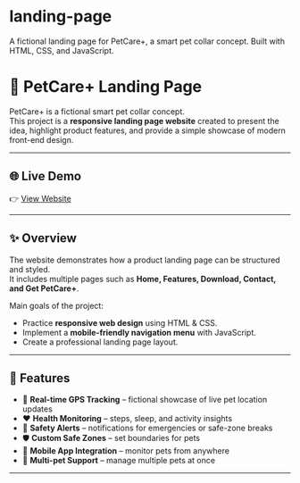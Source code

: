 # landing-page
A fictional landing page for PetCare+, a smart pet collar concept. Built with HTML, CSS, and JavaScript.

# 🐾 PetCare+ Landing Page

PetCare+ is a fictional smart pet collar concept.  
This project is a **responsive landing page website** created to present the idea, highlight product features, and provide a simple showcase of modern front-end design.

---

## 🌐 Live Demo
👉 [View Website](https://kaniskkar.github.io/landing-page/)

---

## ✨ Overview
The website demonstrates how a product landing page can be structured and styled.  
It includes multiple pages such as **Home, Features, Download, Contact, and Get PetCare+**.  

Main goals of the project:
- Practice **responsive web design** using HTML & CSS. 
- Implement a **mobile-friendly navigation menu** with JavaScript. 
- Create a professional landing page layout.

---

## 🌟 Features
- 📍 **Real-time GPS Tracking** – fictional showcase of live pet location updates  
- ❤️ **Health Monitoring** – steps, sleep, and activity insights  
- 🚨 **Safety Alerts** – notifications for emergencies or safe-zone breaks  
- 🛡️ **Custom Safe Zones** – set boundaries for pets  
- 📱 **Mobile App Integration** – monitor pets from anywhere  
- 🐾 **Multi-pet Support** – manage multiple pets at once  

---
